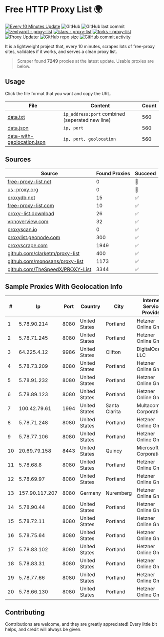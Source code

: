 
# Free HTTP Proxy List 🌍

[![Every 10 Minutes Update](https://github.com/mertguvencli/http-proxy-list/actions/workflows/main.yml/badge.svg?branch=main)](https://github.com/mertguvencli/http-proxy-list/actions/workflows/main.yml)
![GitHub](https://img.shields.io/github/license/mertguvencli/http-proxy-list)
![GitHub last commit](https://img.shields.io/github/last-commit/mertguvencli/http-proxy-list)
[![zevtyardt - proxy-list](https://img.shields.io/static/v1?label=zevtyardt&message=proxy-list&color=blue&logo=github)](https://github.com/zevtyardt/proxy-list "Go to GitHub repo")
[![stars - proxy-list](https://img.shields.io/github/stars/zevtyardt/proxy-list?style=social)](https://github.com/zevtyardt/proxy-list)
[![forks - proxy-list](https://img.shields.io/github/forks/zevtyardt/proxy-list?style=social)](https://github.com/zevtyardt/proxy-list)
[![Proxy Updater](https://github.com/zevtyardt/proxy-list/workflows/Proxy%20Updater/badge.svg)](https://github.com/zevtyardt/proxy-list/actions?query=workflow:"Proxy+Updater")
![GitHub repo size](https://img.shields.io/github/repo-size/zevtyardt/proxy-list)
[![GitHub commit activity](https://img.shields.io/github/commit-activity/m/zevtyardt/proxy-list?logo=commits)](https://github.com/zevtyardt/proxy-list/commits/main)

It is a lightweight project that, every 10 minutes, scrapes lots of free-proxy sites, validates if it works, and serves a clean proxy list.

> Scraper found **7249** proxies at the latest update. Usable proxies are below.

## Usage

Click the file format that you want and copy the URL.

|File|Content|Count|
|----|-------|-----|
|[data.txt](https://raw.githubusercontent.com/mertguvencli/http-proxy-list/main/proxy-list/data.txt)|`ip_address:port` combined (seperated new line)|560|
|[data.json](https://raw.githubusercontent.com/mertguvencli/http-proxy-list/main/proxy-list/data.json)|`ip, port`|560|
|[data-with-geolocation.json](https://raw.githubusercontent.com/mertguvencli/http-proxy-list/main/proxy-list/data-with-geolocation.json)|`ip, port, geolocation`|560|

## Sources

|Source|Found Proxies|Succeed|
|------|-------------|-------|
|[free-proxy-list.net](https://free-proxy-list.net)|0|🚫|
|[us-proxy.org](https://www.us-proxy.org)|0|🚫|
|[proxydb.net](http://proxydb.net)|15|✅|
|[free-proxy-list.com](https://free-proxy-list.com/?page=&port=&type%5B%5D=http&type%5B%5D=https&up_time=0&search=Search)|10|✅|
|[proxy-list.download](https://www.proxy-list.download/HTTP)|26|✅|
|[vpnoverview.com](https://vpnoverview.com/privacy/anonymous-browsing/free-proxy-servers)|32|✅|
|[proxyscan.io](https://www.proxyscan.io)|0|✅|
|[proxylist.geonode.com](https://proxylist.geonode.com/api/proxy-list?limit=300&page=1&sort_by=lastChecked&sort_type=desc&protocols=http,https)|300|✅|
|[proxyscrape.com](https://api.proxyscrape.com/v2/?request=displayproxies&protocol=http&timeout=10000&country=all&ssl=all&anonymity=all)|1949|✅|
|[github.com/clarketm/proxy-list](https://raw.githubusercontent.com/clarketm/proxy-list/master/proxy-list-raw.txt)|400|✅|
|[github.com/monosans/proxy-list](https://raw.githubusercontent.com/monosans/proxy-list/main/proxies/http.txt)|1173|✅|
|[github.com/TheSpeedX/PROXY-List](https://raw.githubusercontent.com/TheSpeedX/PROXY-List/master/http.txt)|3344|✅|


## Sample Proxies With Geolocation Info

|#|Ip|Port|Country|City|Internet Service Provider|
|-|--|----|-------|----|-------------------------|
|1|5.78.90.214|8080|United States|Portland|Hetzner Online GmbH|
|2|5.78.71.245|8080|United States|Portland|Hetzner Online GmbH|
|3|64.225.4.12|9986|United States|Clifton|DigitalOcean, LLC|
|4|5.78.73.209|8080|United States|Portland|Hetzner Online GmbH|
|5|5.78.91.232|8080|United States|Portland|Hetzner Online GmbH|
|6|5.78.89.123|8080|United States|Portland|Hetzner Online GmbH|
|7|100.42.79.61|1994|United States|Santa Clarita|Multacom Corporation|
|8|5.78.71.248|8080|United States|Portland|Hetzner Online GmbH|
|9|5.78.77.106|8080|United States|Portland|Hetzner Online GmbH|
|10|20.69.79.158|8443|United States|Quincy|Microsoft Corporation|
|11|5.78.68.8|8080|United States|Portland|Hetzner Online GmbH|
|12|5.78.69.97|8080|United States|Portland|Hetzner Online GmbH|
|13|157.90.117.207|8080|Germany|Nuremberg|Hetzner Online GmbH|
|14|5.78.90.44|8080|United States|Portland|Hetzner Online GmbH|
|15|5.78.72.11|8080|United States|Portland|Hetzner Online GmbH|
|16|5.78.75.64|8080|United States|Portland|Hetzner Online GmbH|
|17|5.78.83.102|8080|United States|Portland|Hetzner Online GmbH|
|18|5.78.83.31|8080|United States|Portland|Hetzner Online GmbH|
|19|5.78.77.66|8080|United States|Portland|Hetzner Online GmbH|
|20|5.78.66.130|8080|United States|Portland|Hetzner Online GmbH|



## Contributing

Contributions are welcome, and they are greatly appreciated! Every
little bit helps, and credit will always be given.

